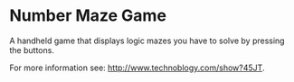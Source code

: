 # Number Maze Game
A handheld game that displays logic mazes you have to solve by pressing the buttons.

For more information see: <http://www.technoblogy.com/show?45JT>.
